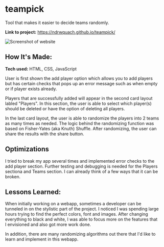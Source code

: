# teampick
Tool that makes it easier to decide teams randomly.

**Link to project:** https://ndrwquach.github.io/teampick/

![Screenshot of website](https://i.imgur.com/kU6N3ZF.png)

## How It's Made:

**Tech used:** HTML, CSS, JavaScript

User is first shown the add player option which allows you to add players but has certain checks that pops up an error message such as when empty or if player exists already.

Players that are successfully added will appear in the second card layout labled "Players". In this section, the user is able to select which player(s) should be deleted or have the option of deleting all players.

In the last card layout, the user is able to randomize the players into 2 teams as many times as needed. The logic behind the randomizing function was based on Fisher-Yates (aka Knuth) Shuffle. After randomizing, the user can share the results with the share button.

## Optimizations

I tried to break my app several times and implemented error checks to the add player section. Further testing and debugging is needed for the Players sectiona and Teams section. I can already think of a few ways that it can be broken.

## Lessons Learned:

When initially working on a webapp, sometimes a developer can be tunneled in on the stylistic part of the project. I noticed I was spending large hours trying to find the perfect colors, font and images. After changing everything to black and white, I was able to focus more on the features that I envisioned and also got more work done. 

In addition, there are many randomizing algorithms out there that I'd like to learn and implement in this webapp.